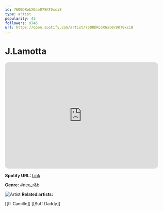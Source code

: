 ```yaml
---
id: 76O0DRobXGao078KT0xci8
type: artist
popularity: 43
followers: 9746
url: https://open.spotify.com/artist/76O0DRobXGao078KT0xci8
---
```

# J.Lamotta

<iframe style="border-radius:12px" src="https://open.spotify.com/embed/artist/76O0DRobXGao078KT0xci8" width="100%" height="352" frameBorder="0" allowfullscreen="" allow="autoplay; clipboard-write; encrypted-media; fullscreen; picture-in-picture" loading="lazy"></iframe>

**Spotify URL:** [Link](https://open.spotify.com/artist/76O0DRobXGao078KT0xci8)

**Genre:**  #neo_r&b

![Artist](https://i.scdn.co/image/ab6761610000e5eb6eca5f5b28f2c71bb92ecfbe)
**Related artists:**

[[Ill Camille]]
[[Suff Daddy]]
